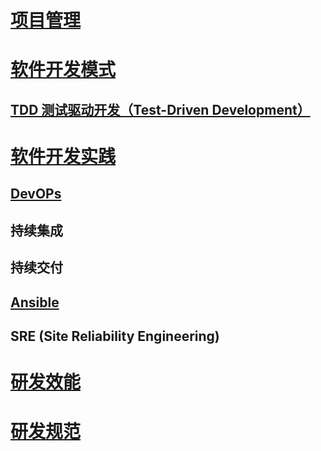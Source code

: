 
# [项目管理](KS-PM/README.md)

# [软件开发模式](KS-SDM/README.md)
## [TDD 测试驱动开发（Test-Driven Development）](KS-SDM/TDD/README.md)

# [软件开发实践](KS-SDP/README.md)
## [DevOPs](DevOPs/README.md)
## 持续集成
## 持续交付

## [Ansible](Ansible/README.md)

## SRE (Site Reliability Engineering)

# [研发效能](RDE/README.md)

# [研发规范](R&D-Specification/README.md)
